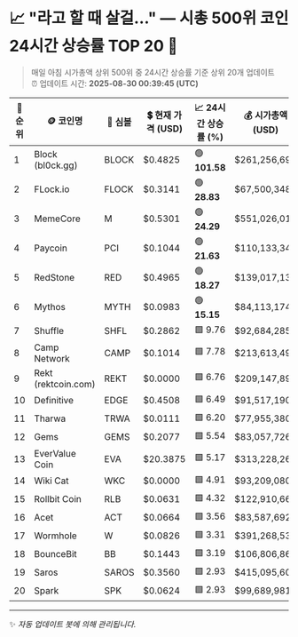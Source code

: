 
# 📈 "라고 할 때 살걸..." — 시총 500위 코인 24시간 상승률 TOP 20 🚀

> 매일 아침 시가총액 상위 500위 중 24시간 상승률 기준 상위 20개 업데이트  
> ⏰ 업데이트 시간: **2025-08-30 00:39:45 (UTC)**

| 🔢 순위 | 🪙 코인명 | 🔣 심볼 | 💲 현재 가격 (USD) | 📈 24시간 상승률 (%) | 💰 시가총액 (USD) | 🔄 24시간 거래량 (USD) | 🔢 유통 공급량 |
|--------|----------|--------|-------------------|--------------------|--------------------|-----------------------|-------------------|
| 1 | Block (bl0ck.gg) | BLOCK | $0.4825 | 🟢 **101.58** | $261,256,695 | $2,775,391 | 541,450,406 |
| 2 | FLock.io | FLOCK | $0.3141 | 🟢 **28.83** | $67,500,348 | $98,380,075 | 214,921,553 |
| 3 | MemeCore | M | $0.5301 | 🟢 **24.29** | $551,026,011 | $26,705,581 | 1,039,501,066 |
| 4 | Paycoin | PCI | $0.1044 | 🟢 **21.63** | $110,133,340 | $48,260,604 | 1,055,284,757 |
| 5 | RedStone | RED | $0.4965 | 🟢 **18.27** | $139,017,130 | $43,768,676 | 280,000,000 |
| 6 | Mythos | MYTH | $0.0983 | 🟢 **15.15** | $84,113,174 | $240,998 | 855,885,424 |
| 7 | Shuffle | SHFL | $0.2862 | 🟩 9.76 | $92,684,285 | $1,424,045 | 323,884,368 |
| 8 | Camp Network | CAMP | $0.1014 | 🟩 7.78 | $213,613,490 | $151,456,663 | 2,105,620,500 |
| 9 | Rekt (rektcoin.com) | REKT | $0.0000 | 🟩 6.76 | $209,147,899 | $3,669,323 | 279,035,991,300,915 |
| 10 | Definitive | EDGE | $0.4508 | 🟩 6.49 | $91,517,190 | $23,435,752 | 203,024,680 |
| 11 | Tharwa | TRWA | $0.0111 | 🟩 6.20 | $77,955,380 | $4,615,391 | 7,000,000,000 |
| 12 | Gems | GEMS | $0.2077 | 🟩 5.54 | $83,057,726 | $3,115,429 | 399,931,237 |
| 13 | EverValue Coin | EVA | $20.3875 | 🟩 5.17 | $313,228,261 | $884,293 | 15,363,739 |
| 14 | Wiki Cat | WKC | $0.0000 | 🟩 4.91 | $93,209,080 | $1,258,947 | 545,841,869,902,118 |
| 15 | Rollbit Coin | RLB | $0.0631 | 🟩 4.32 | $122,910,667 | $459,678 | 1,949,069,922 |
| 16 | Acet | ACT | $0.0664 | 🟩 3.56 | $83,587,692 | $586,099 | 1,258,035,045 |
| 17 | Wormhole | W | $0.0826 | 🟩 3.31 | $391,268,534 | $546,912,541 | 4,737,174,374 |
| 18 | BounceBit | BB | $0.1443 | 🟩 3.19 | $106,806,863 | $74,799,571 | 739,919,180 |
| 19 | Saros | SAROS | $0.3560 | 🟩 2.93 | $415,095,603 | $5,422,571 | 1,166,156,202 |
| 20 | Spark | SPK | $0.0624 | 🟩 2.93 | $99,689,981 | $209,666,457 | 1,597,174,790 |

---

✨ *자동 업데이트 봇에 의해 관리됩니다.*
